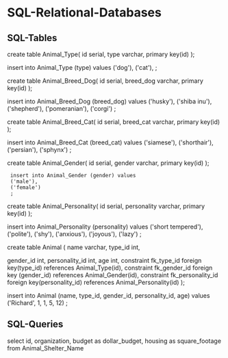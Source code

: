 # SQL-Relational-Databases
## SQL-Tables

create table Animal_Type(
 id serial,
 type varchar,
 primary key(id)
);

insert into Animal_Type (type) values
('dog'),
('cat'),
;

create table Animal_Breed_Dog(
  id serial,
  breed_dog varchar,
  primary key(id)
  );
  
 insert into Animal_Breed_Dog (breed_dog) values
 ('husky'),
 ('shiba inu'),
 ('shepherd'),
 ('pomeranian'),
 ('corgi')
 ;
 
 create table Animal_Breed_Cat(
   id serial,
   breed_cat varchar,
   primary key(id)
   );
   
   insert into Animal_Breed_Cat (breed_cat) values
   ('siamese'),
   ('shorthair'),
   ('persian'),
   ('sphynx')
   ;
   
     
   create table Animal_Gender(
     id serial,
     gender varchar,
     primary key(id)
     );
     
     insert into Animal_Gender (gender) values
     ('male'),
     ('female')
     ;
   
 create table Animal_Personality(
   id serial,
   personality varchar,
   primary key(id)
   );
   
   insert into Animal_Personality (personality) values
   ('short tempered'),
   ('polite'),
   ('shy'),
   ('anxious'),
   ('joyous'),
   ('lazy')
   ;
   
   create table Animal (
   name varchar,
   type_id int,

   gender_id int,
   personality_id int,
   age int,
  constraint fk_type_id foreign key(type_id) references Animal_Type(id),
  constraint fk_gender_id foreign key (gender_id) references Animal_Gender(id),
  constraint fk_personality_id foreign key(personality_id) references Animal_Personality(id)
   );
   
  insert into Animal (name, type_id, gender_id, personality_id, age) values
  ('Richard', 1, 1, 5, 12)
  ;

## SQL-Queries 

select id, organization, budget as dollar_budget, housing as square_footage from Animal_Shelter_Name
